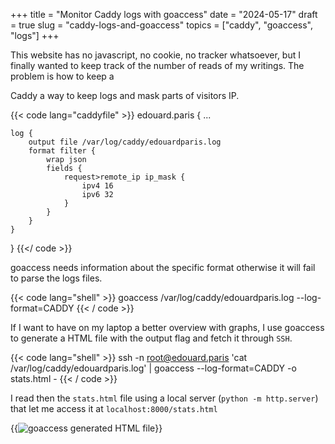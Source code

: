 +++
title = "Monitor Caddy logs with goaccess"
date = "2024-05-17"
draft = true
slug = "caddy-logs-and-goaccess"
topics = ["caddy", "goaccess", "logs"]
+++

This website has no javascript, no cookie, no tracker whatsoever,
but I finally wanted to keep track of the number of reads of my writings.
The problem is how to keep a

Caddy a way to keep logs and mask parts of visitors IP.

{{< code lang="caddyfile" >}}
edouard.paris {
    ...

    log {
        output file /var/log/caddy/edouardparis.log
        format filter {
            wrap json
            fields {
                request>remote_ip ip_mask {
                    ipv4 16
                    ipv6 32
                }
            }
        }
    }
}
{{</ code >}}

goaccess needs information about the specific format otherwise it will
fail to parse the logs files.

{{< code lang="shell" >}}
goaccess /var/log/caddy/edouardparis.log --log-format=CADDY
{{< / code >}}

If I want to have on my laptop a better overview with graphs,
I use goaccess to generate a HTML file with the output flag and fetch it through `SSH`.

{{< code lang="shell" >}}
ssh -n root@edouard.paris 'cat /var/log/caddy/edouardparis.log' | goaccess --log-format=CADDY -o stats.html -
{{< / code >}}

I read then the `stats.html` file using a local server (`python -m http.server`)
that let me access it at `localhost:8000/stats.html`

{{<image src="/notes/images/2024-05-22_caddy-logs-and-goaccess/goaccess-html-file.png" alt="goaccess generated HTML file" >}}
